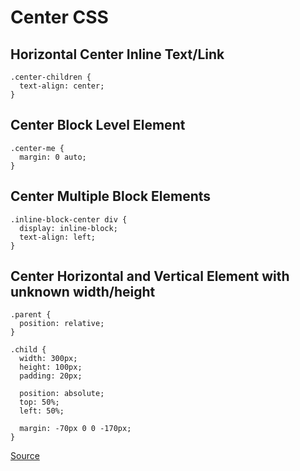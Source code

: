 # Center CSS

## Horizontal Center Inline Text/Link

```
.center-children {
  text-align: center;
}
```

## Center Block Level Element

```
.center-me {
  margin: 0 auto;
}
```

## Center Multiple Block Elements

```
.inline-block-center div {
  display: inline-block;
  text-align: left;
}
```


## Center Horizontal and Vertical Element with unknown width/height

```
.parent {
  position: relative;
}

.child {
  width: 300px;
  height: 100px;
  padding: 20px;

  position: absolute;
  top: 50%;
  left: 50%;

  margin: -70px 0 0 -170px;
}
```

[Source](https://css-tricks.com/centering-css-complete-guide/)

